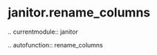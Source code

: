 ﻿janitor.rename\_columns
=======================

.. currentmodule:: janitor

.. autofunction:: rename_columns

